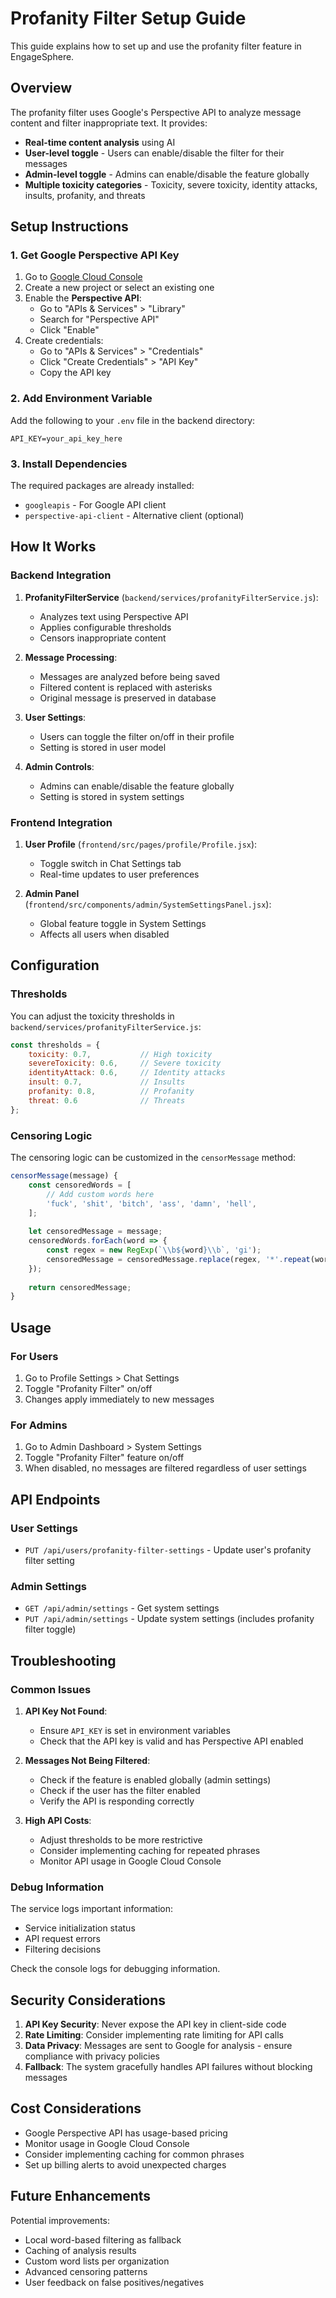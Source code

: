 # Profanity Filter Setup Guide

This guide explains how to set up and use the profanity filter feature in EngageSphere.

## Overview

The profanity filter uses Google's Perspective API to analyze message content and filter inappropriate text. It provides:

- **Real-time content analysis** using AI
- **User-level toggle** - Users can enable/disable the filter for their messages
- **Admin-level toggle** - Admins can enable/disable the feature globally
- **Multiple toxicity categories** - Toxicity, severe toxicity, identity attacks, insults, profanity, and threats

## Setup Instructions

### 1. Get Google Perspective API Key

1. Go to [Google Cloud Console](https://console.cloud.google.com/)
2. Create a new project or select an existing one
3. Enable the **Perspective API**:
   - Go to "APIs & Services" > "Library"
   - Search for "Perspective API"
   - Click "Enable"
4. Create credentials:
   - Go to "APIs & Services" > "Credentials"
   - Click "Create Credentials" > "API Key"
   - Copy the API key

### 2. Add Environment Variable

Add the following to your `.env` file in the backend directory:

```env
API_KEY=your_api_key_here
```

### 3. Install Dependencies

The required packages are already installed:
- `googleapis` - For Google API client
- `perspective-api-client` - Alternative client (optional)

## How It Works

### Backend Integration

1. **ProfanityFilterService** (`backend/services/profanityFilterService.js`):
   - Analyzes text using Perspective API
   - Applies configurable thresholds
   - Censors inappropriate content

2. **Message Processing**:
   - Messages are analyzed before being saved
   - Filtered content is replaced with asterisks
   - Original message is preserved in database

3. **User Settings**:
   - Users can toggle the filter on/off in their profile
   - Setting is stored in user model

4. **Admin Controls**:
   - Admins can enable/disable the feature globally
   - Setting is stored in system settings

### Frontend Integration

1. **User Profile** (`frontend/src/pages/profile/Profile.jsx`):
   - Toggle switch in Chat Settings tab
   - Real-time updates to user preferences

2. **Admin Panel** (`frontend/src/components/admin/SystemSettingsPanel.jsx`):
   - Global feature toggle in System Settings
   - Affects all users when disabled

## Configuration

### Thresholds

You can adjust the toxicity thresholds in `backend/services/profanityFilterService.js`:

```javascript
const thresholds = {
    toxicity: 0.7,           // High toxicity
    severeToxicity: 0.6,     // Severe toxicity
    identityAttack: 0.6,     // Identity attacks
    insult: 0.7,             // Insults
    profanity: 0.8,          // Profanity
    threat: 0.6              // Threats
};
```

### Censoring Logic

The censoring logic can be customized in the `censorMessage` method:

```javascript
censorMessage(message) {
    const censoredWords = [
        // Add custom words here
        'fuck', 'shit', 'bitch', 'ass', 'damn', 'hell',
    ];
    
    let censoredMessage = message;
    censoredWords.forEach(word => {
        const regex = new RegExp(`\\b${word}\\b`, 'gi');
        censoredMessage = censoredMessage.replace(regex, '*'.repeat(word.length));
    });
    
    return censoredMessage;
}
```

## Usage

### For Users

1. Go to Profile Settings > Chat Settings
2. Toggle "Profanity Filter" on/off
3. Changes apply immediately to new messages

### For Admins

1. Go to Admin Dashboard > System Settings
2. Toggle "Profanity Filter" feature on/off
3. When disabled, no messages are filtered regardless of user settings

## API Endpoints

### User Settings
- `PUT /api/users/profanity-filter-settings` - Update user's profanity filter setting

### Admin Settings
- `GET /api/admin/settings` - Get system settings
- `PUT /api/admin/settings` - Update system settings (includes profanity filter toggle)

## Troubleshooting

### Common Issues

1. **API Key Not Found**:
   - Ensure `API_KEY` is set in environment variables
   - Check that the API key is valid and has Perspective API enabled

2. **Messages Not Being Filtered**:
   - Check if the feature is enabled globally (admin settings)
   - Check if the user has the filter enabled
   - Verify the API is responding correctly

3. **High API Costs**:
   - Adjust thresholds to be more restrictive
   - Consider implementing caching for repeated phrases
   - Monitor API usage in Google Cloud Console

### Debug Information

The service logs important information:
- Service initialization status
- API request errors
- Filtering decisions

Check the console logs for debugging information.

## Security Considerations

1. **API Key Security**: Never expose the API key in client-side code
2. **Rate Limiting**: Consider implementing rate limiting for API calls
3. **Data Privacy**: Messages are sent to Google for analysis - ensure compliance with privacy policies
4. **Fallback**: The system gracefully handles API failures without blocking messages

## Cost Considerations

- Google Perspective API has usage-based pricing
- Monitor usage in Google Cloud Console
- Consider implementing caching for common phrases
- Set up billing alerts to avoid unexpected charges

## Future Enhancements

Potential improvements:
- Local word-based filtering as fallback
- Caching of analysis results
- Custom word lists per organization
- Advanced censoring patterns
- User feedback on false positives/negatives 